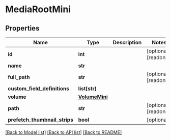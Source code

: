 # MediaRootMini

## Properties

Name | Type | Description | Notes
------------ | ------------- | ------------- | -------------
**id** | **int** |  | [optional] [readonly] 
**name** | **str** |  | 
**full_path** | **str** |  | [optional] [readonly] 
**custom_field_definitions** | **list[str]** |  | 
**volume** | [**VolumeMini**](VolumeMini.md) |  | 
**path** | **str** |  | [optional] [readonly] 
**prefetch_thumbnail_strips** | **bool** |  | [optional] 

[[Back to Model list]](../#documentation-for-models) [[Back to API list]](../#documentation-for-api-endpoints) [[Back to README]](../)


